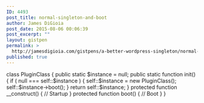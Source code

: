 ```yaml
---
ID: 4493
post_title: normal-singleton-and-boot
author: James DiGioia
post_date: 2015-08-06 00:06:39
post_excerpt: ""
layout: gistpen
permalink: >
  http://jamesdigioia.com/gistpens/a-better-wordpress-singleton/normal-singleton-and-boot/
published: true
---
```

class PluginClass { public static $instance = null; public static function init() { if ( null === self::$instance ) { self::$instance = new PluginClass(); self::$instance->boot(); } return self::$instance; } protected function __construct() { // Startup } protected function boot() { // Boot } }